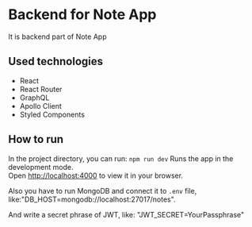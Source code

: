 # Backend for Note App

It is backend part of Note App

## Used technologies

- React
- React Router
- GraphQL
- Apollo Client
- Styled Components

## How to run

In the project directory, you can run: `npm run dev`
Runs the app in the development mode.\
Open [http://localhost:4000](http://localhost:4000) to view it in your browser.

Also you have to run MongoDB and connect it to `.env` file, like:"DB_HOST=mongodb://localhost:27017/notes".

And write a secret phrase of JWT, like: "JWT_SECRET=YourPassphrase"
